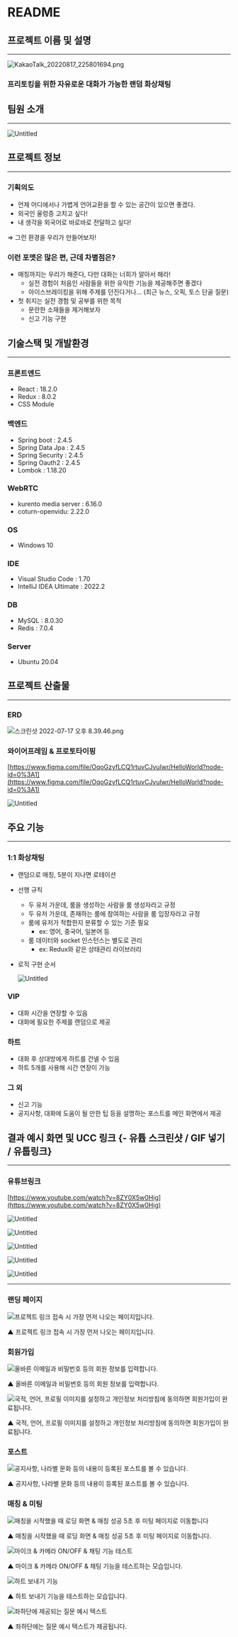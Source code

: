 # README

## 프로젝트 이름 및 설명

---

![KakaoTalk_20220817_225801694.png](./image/KakaoTalk_20220817_225801694.png)

### **프리토킹**을 위한 자유로운 대화가 가능한 랜덤 화상채팅

## 팀원 소개

---

![Untitled](./image/Untitled.png)

## 프로젝트 정보

---

### 기획의도

- 언제 어디에서나 가볍게 언어교환을 할 수 있는 공간이 있으면 좋겠다.
- 외국인 울렁증 고치고 싶다!
- 내 생각을 외국어로 바로바로 전달하고 싶다!

⇒ 그런 환경을 우리가 만들어보자!

### 이런 포맷은 많은 편, 근데 차별점은?

- 매칭까지는 우리가 해준다, 다만 대화는 너희가 알아서 해라!
    - 실전 경험이 처음인 사람들을 위한 유익한 기능을 제공해주면 좋겠다
    - 아이스브레이킹을 위해 주제를 던진다거나… (최근 뉴스, 오픽, 토스 단골 질문)
- 첫 취지는 실전 경험 및 공부를 위한 목적
    - 문란한 소재들을 제거해보자
    - 신고 기능 구현
    

## 기술스택 및 개발환경

---

### 프론트엔드

- React : 18.2.0
- Redux : 8.0.2
- CSS Module

### 백엔드

- Spring boot : 2.4.5
- Spring Data Jpa : 2.4.5
- Spring Security : 2.4.5
- Spring Oauth2 : 2.4.5
- Lombok : 1.18.20

### WebRTC

- kurento media server : 6.16.0
- coturn-openvidu: 2.22.0

### OS

- Windows 10

### IDE

- Visual Studio Code : 1.70
- IntelliJ IDEA Ultimate : 2022.2

### DB

- MySQL : 8.0.30
- Redis : 7.0.4

### Server

- Ubuntu 20.04

## 프로젝트 산출물

---

### ERD

![스크린샷 2022-07-17 오후 8.39.46.png](./image/erd.png)

### 와이어프레임 & 프로토타이핑

[https://www.figma.com/file/OqoGzyfLCQ1rtuvCJvuIwr/HelloWorld?node-id=0%3A1](https://www.figma.com/file/OqoGzyfLCQ1rtuvCJvuIwr/HelloWorld?node-id=0%3A1)

![Untitled](./image/Untitled_1.png)

## 주요 기능

---

### 1:1 화상채팅

- 랜덤으로 매칭, 5분이 지나면 로테이션
- 선행 규칙
    - 두 유저 가운데, 룸을 생성하는 사람을 룸 생성자라고 규정
    - 두 유저 가운데, 존재하는 룸에 참여하는 사람을 룸 입장자라고 규정
    - 룸에 유저가 적합한지 분류할 수 있는 기준 필요
        - ex: 영어, 중국어, 일본어 등
    - 룸 데이터와 socket 인스턴스는 별도로 관리
        - ex: Redux와 같은 상태관리 라이브러리
- 로직 구현 순서
    
    ![Untitled](./image/Untitled_2.png)
    

### VIP

- 대화 시간을 연장할 수 있음
- 대화에 필요한 주제를 랜덤으로 제공

### 하트

- 대화 후 상대방에게 하트를 건넬 수 있음
- 하트 5개를 사용해 시간 연장이 가능

### 그 외

- 신고 기능
- 공지사항, 대화에 도움이 될 만한 팁 등을 설명하는 포스트를 메인 화면에서 제공

## 결과 예시 화면 및 UCC 링크 {- 유튭 스크린샷 / GIF 넣기 / 유툽링크}

---

### 유튜브링크

[https://www.youtube.com/watch?v=8ZY0X5w0Hig](https://www.youtube.com/watch?v=8ZY0X5w0Hig)

![Untitled](./image/Untitled_3.png)

![Untitled](./image/Untitled_4.png)

![Untitled](./image/Untitled_5.png)

![Untitled](./image/Untitled_6.png)

![Untitled](./image/Untitled_7.png)

---

### 랜딩 페이지

![프로젝트 링크 접속 시 가장 먼저 나오는 페이지입니다.](./image/KakaoTalk_20220819_115037973.gif)

▲ 프로젝트 링크 접속 시 가장 먼저 나오는 페이지입니다.

### 회원가입

![올바른 이메일과 비밀번호 등의 회원 정보를 입력합니다.](./image/KakaoTalk_20220819_113829867.gif)

▲ 올바른 이메일과 비밀번호 등의 회원 정보를 입력합니다.

![국적, 언어, 프로필 이미지를 설정하고 개인정보 처리방침에 동의하면 회원가입이 완료됩니다.](./image/KakaoTalk_20220819_113829724.gif)

▲ 국적, 언어, 프로필 이미지를 설정하고 개인정보 처리방침에 동의하면 회원가입이 완료됩니다.

### 포스트

![공지사항, 나라별 문화 등의 내용이 등록된 포스트를 볼 수 있습니다.](./image/KakaoTalk_20220819_113829414.gif)

▲ 공지사항, 나라별 문화 등의 내용이 등록된 포스트를 볼 수 있습니다.

### 매칭 & 미팅

![매칭을 시작했을 때 로딩 화면 & 매칭 성공 5초 후 미팅 페이지로 이동합니다](./image/KakaoTalk_20220819_113829143.gif)

▲ 매칭을 시작했을 때 로딩 화면 & 매칭 성공 5초 후 미팅 페이지로 이동합니다.

![마이크 & 카메라 ON/OFF & 채팅 기능 테스트](./image/KakaoTalk_20220819_113828993.gif)

▲ 마이크 & 카메라 ON/OFF & 채팅 기능을 테스트하는 모습입니다.

![하트 보내기 기능](./image/KakaoTalk_20220819_113828787.gif)

▲ 하트 보내기 기능을 테스트하는 모습입니다.

![좌하단에 제공되는 질문 예시 텍스트](./image/KakaoTalk_20220819_113828535.gif)

▲ 좌하단에는 질문 예시 텍스트가 제공됩니다.